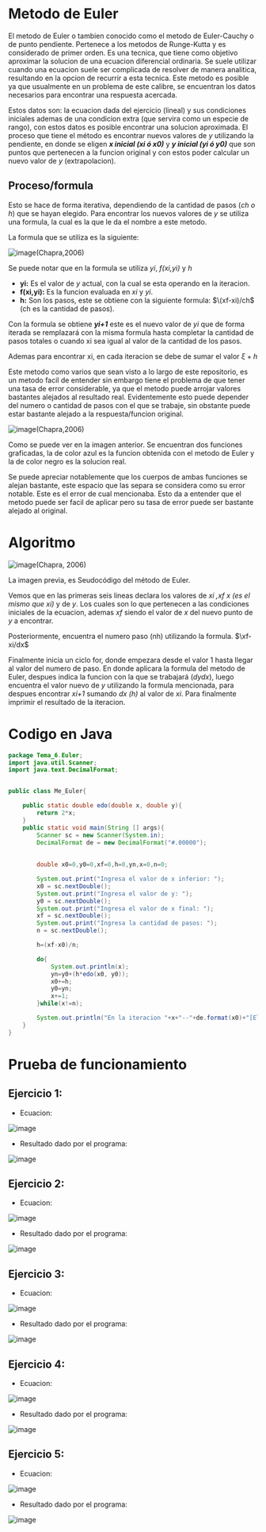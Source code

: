 # Metodo de Euler

El metodo de Euler o tambien conocido como el metodo de Euler-Cauchy o de punto pendiente. Pertenece a los metodos de Runge-Kutta y es considerado de primer orden.
Es una tecnica, que tiene como objetivo aproximar la solucion de una ecuacion diferencial ordinaria. Se suele utilizar cuando una ecuacion suele ser complicada de resolver de manera analitica, resultando en la opcion de recurrir a esta tecnica. Este metodo es posible ya que usualmente en un problema de este calibre, se encuentran los datos necesarios para encontrar una respuesta acercada.

Estos datos son: la ecuacion dada del ejercicio (lineal) y sus condiciones iniciales ademas de una condicion extra (que servira como un especie de rango), con estos datos es posible encontrar una solucion aproximada. El proceso que tiene el método es encontrar nuevos valores de _y_ utilizando la pendiente, en donde se eligen **_x inicial (xi ó x0)_** y **_y inicial (yi ó y0)_** que son puntos que pertenecen a la funcion original y con estos poder calcular un nuevo valor de _y_ (extrapolacion).

## Proceso/formula

Esto se hace de forma iterativa, dependiendo de la cantidad de pasos (_ch o h_) que se hayan elegido. Para encontrar los nuevos valores de _y_ se utiliza una formula, la cual es la que le da el nombre a este metodo.

La formula que se utiliza es la siguiente:

![image](https://github.com/CristianCHsx/Metodos-Numericos/assets/162630564/7f73a712-93a5-4c6d-aba9-c5b415c07b92)(Chapra,2006)

Se puede notar que en la formula se utiliza _yi_, _f(xi,yi)_ y _h_
-   **yi:** Es el valor de _y_ actual, con la cual se esta operando en la iteracion.
-   **f(xi,yi):** Es la funcion evaluada en _xi_ y _yi_.
-   **h:** Son los pasos, este se obtiene con la siguiente formula: $\(xf-xi)/ch$   (ch es la cantidad de pasos).

Con la formula se obtiene **_yi+1_**  este es el nuevo valor de _yi_ que de forma iterada se remplazará con la misma formula hasta completar la cantidad de pasos totales o cuando xi sea igual al valor de la cantidad de los pasos.

Ademas para encontrar xi, en cada iteracion se debe de sumar el valor $\xi+h$

Este metodo como varios que sean visto a lo largo de este repositorio, es un metodo facil de entender sin embargo tiene el problema de que tener una tasa de error considerable, ya que el metodo puede arrojar valores bastantes alejados al resultado real. Evidentemente esto puede depender del numero o cantidad de pasos con el que se trabaje, sin obstante puede estar bastante alejado a la respuesta/funcion original.

![image](https://github.com/CristianCHsx/Metodos-Numericos/assets/162630564/9ccf7b28-dc90-4b17-b1e7-543b80fd3442)(Chapra,2006)

Como se puede ver en la imagen anterior. Se encuentran dos funciones graficadas, la de color azul es la funcion obtenida con el metodo de Euler y la de color negro es la solucion real.

Se puede apreciar notablemente que los cuerpos de ambas funciones se alejan bastante, este espacio que las separa se considera como su error notable. Este es el error de cual mencionaba. Esto da a entender que el metodo puede ser facil de aplicar pero su tasa de error puede ser bastante alejado al original.


# Algoritmo

![image](https://github.com/CristianCHsx/Metodos-Numericos/assets/162630564/65e01dbd-5815-423c-9370-562215b80840)(Chapra, 2006)

La imagen previa, es Seudocódigo del método de Euler.

Vemos que en las primeras seis lineas declara los valores de _xi ,xf x (es el mismo que xi)_ y de _y_. Los cuales son lo que pertenecen a las condiciones iniciales de la ecuacion, ademas _xf_ siendo el valor de _x_ del nuevo punto de _y_ a encontrar.

Posteriormente, encuentra el numero paso (nh) utilizando la formula. $\xf-xi/dx$

Finalmente inicia un ciclo for, donde empezara desde el valor 1 hasta llegar al valor del numero de paso. En donde aplicara la formula del metodo de Euler, despues indica la funcion con la que se trabajará (_dydx_), luego encuentra el valor nuevo de _y_ utilizando la formula mencionada, para despues encontrar _xi+1_ sumando _dx (h)_ al valor de _xi_. Para finalmente imprimir el resultado de la iteracion.

# Codigo en Java
``` java
package Tema_6.Euler;
import java.util.Scanner;
import java.text.DecimalFormat;


public class Me_Euler{

    public static double edo(double x, double y){
        return 2*x;
    }
    public static void main(String [] args){
        Scanner sc = new Scanner(System.in);
        DecimalFormat de = new DecimalFormat("#.00000");
        
        
        double x0=0,y0=0,xf=0,h=0,yn,x=0,n=0;

        System.out.print("Ingresa el valor de x inferior: ");
        x0 = sc.nextDouble();
        System.out.print("Ingresa el valor de y: ");
        y0 = sc.nextDouble();
        System.out.print("Ingresa el valor de x final: ");
        xf = sc.nextDouble();
        System.out.print("Ingresa la cantidad de pasos: ");
        n = sc.nextDouble();

        h=(xf-x0)/n;

        do{
            System.out.println(x);
            yn=y0+(h*edo(x0, y0));
            x0+=h;
            y0=yn;
            x+=1;
        }while(x!=n);

        System.out.println("En la iteracion "+x+"--"+de.format(x0)+"[El resultado es: "+ de.format(yn));
    }
}

```


# Prueba de funcionamiento

 ## Ejercicio 1:
  + Ecuacion: 
  
  ![image](https://github.com/CristianCHsx/Metodos-Numericos/assets/162630564/6b3cd036-8b37-43dc-8498-d4cf94c182cd)

  + Resultado dado por el programa:

  ![image](https://github.com/CristianCHsx/Metodos-Numericos/assets/162630564/f911effb-a393-4b5e-b838-5bfadd31e1e3)

 ## Ejercicio 2:
   + Ecuacion: 

   ![image](https://github.com/CristianCHsx/Metodos-Numericos/assets/162630564/b8ac92d6-22c3-472b-a692-9c6347560d2e)

  + Resultado dado por el programa:
  
   ![image](https://github.com/CristianCHsx/Metodos-Numericos/assets/162630564/cba4b74e-38e6-44e7-adf4-ed6d2cbcb58f)

 ## Ejercicio 3:
  + Ecuacion: 

  ![image](https://github.com/CristianCHsx/Metodos-Numericos/assets/162630564/37d33202-a758-4108-bdaf-fb8f034357e8)

  + Resultado dado por el programa:

  ![image](https://github.com/CristianCHsx/Metodos-Numericos/assets/162630564/7d128ade-caf7-42e5-a663-e7f1fc0421fe)

 ## Ejercicio 4:
  + Ecuacion: 

  ![image](https://github.com/CristianCHsx/Metodos-Numericos/assets/162630564/f2d7716f-73f6-4b7f-b0a3-b796dded62e2)

  + Resultado dado por el programa:

  ![image](https://github.com/CristianCHsx/Metodos-Numericos/assets/162630564/f8539335-ccaf-4e98-a7dc-1183a80d55fd)

 ## Ejercicio 5:
  + Ecuacion:

  ![image](https://github.com/CristianCHsx/Metodos-Numericos/assets/162630564/a2ec09ee-a77d-446e-af52-16847eccc8cb)

  + Resultado dado por el programa:

  ![image](https://github.com/CristianCHsx/Metodos-Numericos/assets/162630564/bfec035f-078d-4739-937e-86db96a3e8f4)